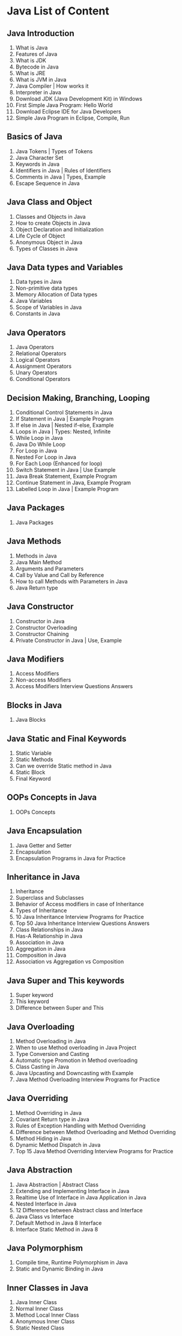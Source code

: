 # Java List of Content


## Java Introduction
1. What is Java 
2. Features of Java 
3. What is JDK 
4. Bytecode in Java 
5. What is JRE
6. What is JVM in Java
7. Java Compiler | How works it
8. Interpreter in Java 
9. Download JDK (Java Development Kit) in Windows
10. First Simple Java Program: Hello World
11. Download Eclipse IDE for Java Developers
12. Simple Java Program in Eclipse, Compile, Run

## Basics of Java
1. Java Tokens | Types of Tokens
2. Java Character Set
3. Keywords in Java
4. Identifiers in Java | Rules of Identifiers
5. Comments in Java | Types, Example
6. Escape Sequence in Java

## Java Class and Object
1. Classes and Objects in Java
2. How to create Objects in Java
3. Object Declaration and Initialization
4. Life Cycle of Object
5. Anonymous Object in Java
6. Types of Classes in Java

## Java Data types and Variables
1. Data types in Java
2. Non-primitive data types
3. Memory Allocation of Data types
4. Java Variables
5. Scope of Variables in Java
6. Constants in Java

## Java Operators
1. Java Operators
2. Relational Operators
3. Logical Operators
4. Assignment Operators
5. Unary Operators
6. Conditional Operators

## Decision Making, Branching, Looping
1. Conditional Control Statements in Java
2. If Statement in Java | Example Program
3. If else in Java | Nested if-else, Example
4. Loops in Java | Types: Nested, Infinite
5. While Loop in Java
6. Java Do While Loop
7. For Loop in Java
8. Nested For Loop in Java
9. For Each Loop (Enhanced for loop)
10. Switch Statement in Java | Use Example
11. Java Break Statement, Example Program
12. Continue Statement in Java, Example Program
13. Labelled Loop in Java | Example Program

## Java Packages
1. Java Packages

## Java Methods
1. Methods in Java
2. Java Main Method
3. Arguments and Parameters
4. Call by Value and Call by Reference
5. How to call Methods with Parameters in Java
6. Java Return type

## Java Constructor
1. Constructor in Java
2. Constructor Overloading
3. Constructor Chaining
4. Private Constructor in Java | Use, Example

## Java Modifiers
1. Access Modifiers
2. Non-access Modifiers
3. Access Modifiers Interview Questions Answers

## Blocks in Java
1. Java Blocks

## Java Static and Final Keywords
1. Static Variable
2. Static Methods
3. Can we override Static method in Java
4. Static Block
5. Final Keyword

## OOPs Concepts in Java
1. OOPs Concepts

## Java Encapsulation
1. Java Getter and Setter
2. Encapsulation
3. Encapsulation Programs in Java for Practice

## Inheritance in Java
1. Inheritance
2. Superclass and Subclasses
3. Behavior of Access modifiers in case of Inheritance
4. Types of Inheritance
5. 10 Java Inheritance Interview Programs for Practice
6. Top 50 Java Inheritance Interview Questions Answers
7. Class Relationships in Java
8. Has-A Relationship in Java
9. Association in Java
10. Aggregation in Java
11. Composition in Java
12. Association vs Aggregation vs Composition

## Java Super and This keywords
1. Super keyword
2. This keyword
3. Difference between Super and This

## Java Overloading
1. Method Overloading in Java
2. When to use Method overloading in Java Project
3. Type Conversion and Casting
4. Automatic type Promotion in Method overloading
5. Class Casting in Java
6. Java Upcasting and Downcasting with Example
7. Java Method Overloading Interview Programs for Practice

## Java Overriding
1. Method Overriding in Java
2. Covariant Return type in Java
3. Rules of Exception Handling with Method Overriding
4. Difference between Method Overloading and Method Overriding
5. Method Hiding in Java
6. Dynamic Method Dispatch in Java
7. Top 15 Java Method Overriding Interview Programs for Practice

## Java Abstraction
1. Java Abstraction | Abstract Class
2. Extending and Implementing Interface in Java
3. Realtime Use of Interface in Java Application in Java
4. Nested Interface in Java
5. 12 Difference between Abstract class and Interface
6. Java Class vs Interface
7. Default Method in Java 8 Interface
8. Interface Static Method in Java 8

## Java Polymorphism
1. Compile time, Runtime Polymorphism in Java
2. Static and Dynamic Binding in Java

## Inner Classes in Java
1. Java Inner Class
2. Normal Inner Class
3. Method Local Inner Class
4. Anonymous Inner Class
5. Static Nested Class

